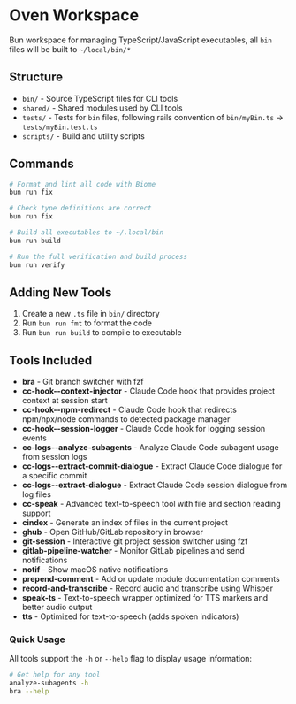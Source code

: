 # Oven Workspace

Bun workspace for managing TypeScript/JavaScript executables, all `bin` files will be built to `~/local/bin/*`

## Structure

- `bin/` - Source TypeScript files for CLI tools
- `shared/` - Shared modules used by CLI tools
- `tests/` - Tests for `bin` files, following rails convention of `bin/myBin.ts` -> `tests/myBin.test.ts`
- `scripts/` - Build and utility scripts

## Commands

```bash
# Format and lint all code with Biome
bun run fix

# Check type definitions are correct
bun run fix

# Build all executables to ~/.local/bin
bun run build

# Run the full verification and build process
bun run verify
```

## Adding New Tools

1. Create a new `.ts` file in `bin/` directory
2. Run `bun run fmt` to format the code
3. Run `bun run build` to compile to executable

## Tools Included

- **bra** - Git branch switcher with fzf
- **cc-hook--context-injector** - Claude Code hook that provides project context at session start
- **cc-hook--npm-redirect** - Claude Code hook that redirects npm/npx/node commands to detected package manager
- **cc-hook--session-logger** - Claude Code hook for logging session events
- **cc-logs--analyze-subagents** - Analyze Claude Code subagent usage from session logs
- **cc-logs--extract-commit-dialogue** - Extract Claude Code dialogue for a specific commit
- **cc-logs--extract-dialogue** - Extract Claude Code session dialogue from log files
- **cc-speak** - Advanced text-to-speech tool with file and section reading support
- **cindex** - Generate an index of files in the current project
- **ghub** - Open GitHub/GitLab repository in browser
- **git-session** - Interactive git project session switcher using fzf
- **gitlab-pipeline-watcher** - Monitor GitLab pipelines and send notifications
- **notif** - Show macOS native notifications
- **prepend-comment** - Add or update module documentation comments
- **record-and-transcribe** - Record audio and transcribe using Whisper
- **speak-ts** - Text-to-speech wrapper optimized for TTS markers and better audio output
- **tts** - Optimized for text-to-speech (adds spoken indicators)

### Quick Usage

All tools support the `-h` or `--help` flag to display usage information:

```bash
# Get help for any tool
analyze-subagents -h
bra --help
```
